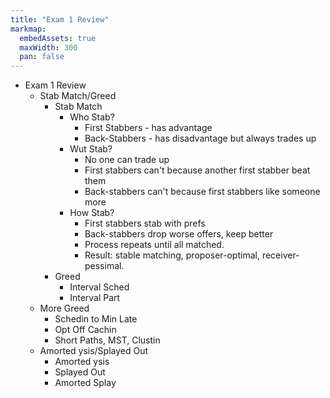```yaml
---
title: "Exam 1 Review"
markmap:
  embedAssets: true
  maxWidth: 300
  pan: false
---
```


- Exam 1 Review
  - Stab Match/Greed
    - Stab Match
      - Who Stab?
        - First Stabbers - has advantage
        - Back-Stabbers - has disadvantage but always trades up
      - Wut Stab?
        - No one can trade up
        - First stabbers can't because another first stabber beat them
        - Back-stabbers can't because first stabbers like someone more
      - How Stab?
        - First stabbers stab with prefs
        - Back-stabbers drop worse offers, keep better
        - Process repeats until all matched.
        - Result: stable matching, proposer-optimal, receiver-pessimal.
    - Greed
      - Interval Sched
      - Interval Part
  - More Greed
    - Schedin to Min Late
    - Opt Off Cachin
    - Short Paths, MST, Clustin
  - Amorted ysis/Splayed Out
    - Amorted ysis
    - Splayed Out
    - Amorted Splay
